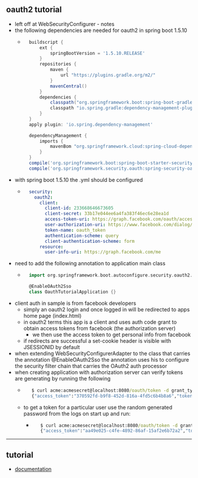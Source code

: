 ## oauth2 tutorial

* left off at WebSecurityConfigurer - notes
* the following dependencies are needed for oauth2 in spring boot 1.5.10
    * ```groovy
        buildscript {
        	ext {
        		springBootVersion = '1.5.10.RELEASE'
        	}
        	repositories {
        		maven {
        			url "https://plugins.gradle.org/m2/"
        		}
        		mavenCentral()
        	}
        	dependencies {
        		classpath("org.springframework.boot:spring-boot-gradle-plugin:${springBootVersion}")
        		classpath "io.spring.gradle:dependency-management-plugin:1.0.4.RELEASE"
        	}
        }
        apply plugin: 'io.spring.dependency-management'
        
        dependencyManagement {
        	imports {
        		mavenBom "org.springframework.cloud:spring-cloud-dependencies:Edgware.SR2"
        	}
        }
        compile('org.springframework.boot:spring-boot-starter-security')
        compile('org.springframework.security.oauth:spring-security-oauth2')
      ```
* with spring boot 1.5.10 the .yml should be configured
    * ```yaml
        security:
          oauth2:
            client:
              client-id: 233668646673605
              client-secret: 33b17e044ee6a4fa383f46ec6e28ea1d
              access-token-uri: https://graph.facebook.com/oauth/access_token
              user-authorization-uri: https://www.facebook.com/dialog/oauth
              token-name: oauth_token
              authentication-scheme: query
              client-authentication-scheme: form
            resource:
              user-info-uri: https://graph.facebook.com/me
        ```
* need to add the following annotation to application main class
    * ```groovy
        import org.springframework.boot.autoconfigure.security.oauth2.client.EnableOAuth2Sso
        
        @EnableOAuth2Sso
        class OauthTutorialApplication {}
      ```
* client auth in sample is from facebook developers
    * simply an oauth2 login and once logged in will be redirected to apps home page (index.html)
    * in oauth2 terms this app is a client and uses auth code grant to obtain access tokens from facebook (the authorization server)
        * we then use the access token to get personal info from facebook
    * if redirects are successful a set-cookie header is visible with JSESSIONID by default
* when extending WebSecurityConfigurerAdapter to the class that carries the annotation @EnableOAuth2Sso the annotation uses his to configure the security filter chain that carries the OAuth2 auth processor
* when creating application with authorization server can verify tokens are generating by running the following
    * ```cmd
         $ curl acme:acmesecret@localhost:8080/oauth/token -d grant_type=client_credentials
         {"access_token":"370592fd-b9f8-452d-816a-4fd5c6b4b8a6","token_type":"bearer","expires_in":43199,"scope":"read write"}
      ```
    * to get a token for a particular user use the random generated password from the logs on start up and run:
        * ```cmd
             $ curl acme:acmesecret@localhost:8080/oauth/token -d grant_type=password -d username=user -d password=...
             {"access_token":"aa49e025-c4fe-4892-86af-15af2e6b72a2","token_type":"bearer","refresh_token":"97a9f978-7aad-4af7-9329-78ff2ce9962d","expires_in":43199,"scope":"read write"}
          ```


---
## tutorial

* [documentation](https://spring.io/guides/tutorials/spring-boot-oauth2/)